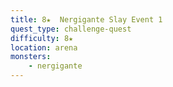 ```yaml
---
title: 8★  Nergigante Slay Event 1
quest_type: challenge-quest
difficulty: 8★
location: arena
monsters:
    - nergigante
---
```


